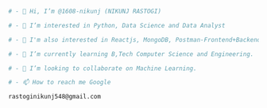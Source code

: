 ```sh
# - 👋 Hi, I’m @1608-nikunj (NIKUNJ RASTOGI)
```

```sh
# - 👀 I’m interested in Python, Data Science and Data Analyst
```

```sh
# - 🥇 I'm also interested in Reactjs, MongoDB, Postman-Frontend+Backend= Full Stack Developer.
```

```sh
# - 🌱 I’m currently learning B,Tech Computer Science and Engineering.
```

```sh
# - 💞️ I’m looking to collaborate on Machine Learning.
```

```sh
# - 📫 How to reach me Google
```

```sh
rastoginikunj548@gmail.com
```

<!---
1608-nikunj/1608-nikunj is a ✨ special ✨ repository because its `README.md` (this file) appears on your GitHub profile.
You can click the Preview link to take a look at your changes.
--->
